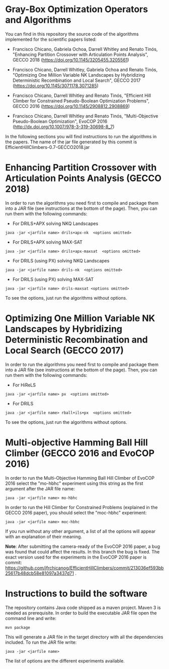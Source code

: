 # Gray-Box Optimization Operators and Algorithms

You can find in this repository the source code of the algorithms implemented for the scientific papers listed:

* Francisco Chicano, Gabriela Ochoa, Darrell Whitley and Renato Tinós, "Enhancing Partition Crossover with Articulation Points Analysis", GECCO 2018 (https://doi.org/10.1145/3205455.3205561)

* Francisco Chicano, Darrell Whitley, Gabriela Ochoa and Renato Tinós, "Optimizing One Million Variable NK Landscapes by Hybridizing Deterministic Recombination and Local Search", GECCO 2017 (https://doi.org/10.1145/3071178.3071285)

* Francisco Chicano, Darrell Whitley and Renato Tinós, "Efficient Hill Climber for Constrained Pseudo-Boolean Optimization Problems", GECCO 2016 (https://doi.org/10.1145/2908812.2908869)

* Francisco Chicano, Darrell Whitley and Renato Tinós, "Multi-Objective Pseudo-Boolean Optimization", EvoCOP 2016 (http://dx.doi.org/10.1007/978-3-319-30698-8_7)
 
In the following sections you will find instructions to run the algorithms in the papers. The name of the jar file generated by this commit is EfficientHillClimbers-0.7-GECCO2018.jar

# Enhancing Partition Crossover with Articulation Points Analysis (GECCO 2018)

In order to run the algorithms you need first to compile and package them into a JAR file (see instructions at the bottom of the page). Then, you can run them with the following commands:

* For DRILS+APX solving NKQ Landscapes

```
java -jar <jarfile name> drils+apx-nk  <options omitted>
```

* For DRILS+APX solving MAX-SAT

```
java -jar <jarfile name> drils+apx-maxsat  <options omitted>
```

* For DRILS (using PX) solving NKQ Landscapes

```
java -jar <jarfile name> drils-nk  <options omitted>
```

* For DRILS (using PX) solving MAX-SAT

```
java -jar <jarfile name> drils-maxsat <options omitted>
```

To see the options, just run the algorithms without options. 


# Optimizing One Million Variable NK Landscapes by Hybridizing Deterministic Recombination and Local Search (GECCO 2017)

In order to run the algorithms you need first to compile and package them into a JAR file (see instructions at the bottom of the page). Then, you can run them with the following commands:

* For HiReLS

```
java -jar <jarfile name> px  <options omitted>
```

* For DRILS

```
java -jar <jarfile name> rball+ils+px  <options omitted>
```

To see the options, just run the algorithms without options. 

# Multi-objective Hamming Ball Hill Climber (GECCO 2016 and EvoCOP 2016)


In order to run the Multi-Objective Hamming Ball Hill Climber of EvoCOP 2016 select the "mo-hbhc" experiment using this string as the first argument after the JAR file name:

```
java -jar <jarfile name> mo-hbhc
```

In order to run the Hill Climber for Constrained Problems (explained in the GECCO 2016 paper), you should select the "moc-hbhc" experiment:

```
java -jar <jarfile name> moc-hbhc
```

If you run without any other argument, a list of all the options will appear with an explanation of their meaning.


**Note**: After submitting the camera-ready of the EvoCOP 2016 paper, a bug was found that could affect the results. In this branch the bug is fixed. The exact version used for the experiments in the EvoCOP 2016 paper is commit: https://github.com/jfrchicanog/EfficientHillClimbers/commit/213036ef593bb25617b48dcb58e81097a3437d71 .


# Instructions to build the software

The repository contains Java code shipped as a maven project. Maven 3 is needed as prerequisite. In order to build the executable JAR file open the command line and write:

```
mvn package
```

This will generate a JAR file in the target directory with all the dependencies included. To run the JAR file write:

```
java -jar <jarfile name>
```

The list of options are the different experiments available.

